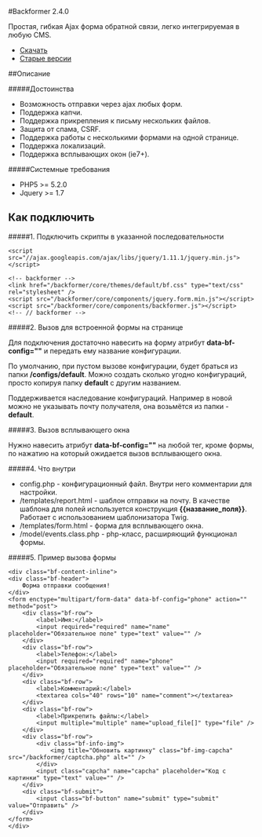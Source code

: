 #Backformer 2.4.0

Простая, гибкая Ajax форма обратной связи, легко интегрируемая в любую CMS.

* [Скачать](https://github.com/Rugoals/backformer/archive/2.4.0.zip) 
* [Старые версии](https://github.com/Rugoals/backformer/wiki)

##Описание

#####Достоинства
* Возможность отправки через ajax любых форм.
* Поддержка капчи.
* Поддержка прикрепления к письму нескольких файлов.
* Защита от спама, CSRF.
* Поддержка работы с несколькими формами на одной странице.
* Поддержка локализаций.
* Поддержка всплывающих окон (ie7+).

#####Системные требования
* PHP5 >= 5.2.0
* Jquery >= 1.7

## Как подключить 

#####1. Подключить скрипты в указанной последовательности

    <script src="//ajax.googleapis.com/ajax/libs/jquery/1.11.1/jquery.min.js"></script>
    
    <!-- backformer -->
    <link href="/backformer/core/themes/default/bf.css" type="text/css" rel="stylesheet" />
    <script src="/backformer/core/components/jquery.form.min.js"></script> 
    <script src="/backformer/core/components/backformer.js"></script>
    <!-- // backformer -->

#####2. Вызов для встроенной формы на странице

Для подключения достаточно навесить на форму атрибут **data-bf-config=""** и передать ему название конфигурации.
 
По умолчанию, при пустом вызове конфигурации, будет браться из папки **/configs/default**. Можно создать сколько угодно конфигураций, просто копируя папку **default** с другим названием.  

Поддерживается наследование конфигураций. Например в новой можно не указывать почту получателя, она возьмётся из папки - **default**.

#####3. Вызов всплывающего окна

Нужно навесить атрибут **data-bf-config=""** на любой тег, кроме формы, по нажатию на который ожидается вызов всплывающего окна.

#####4. Что внутри

* config.php - конфигурационный файл. Внутри него комментарии для настройки.
* /templates/report.html - шаблон отправки на почту. В качестве шаблона для полей используется конструкция **{{название_поля}}**. Работает с использованием шаблонизатора Twig.
* /templates/form.html - форма для всплывающего окна.
* /model/events.class.php - php-класс, расширяющий функционал формы.

#####5. Пример вызова формы

    <div class="bf-content-inline">
    <div class="bf-header">
        Форма отправки сообщения!
    </div>
    <form enctype="multipart/form-data" data-bf-config="phone" action="" method="post">
        <div class="bf-row">
            <label>Имя:</label>
            <input required="required" name="name" placeholder="Обязательное поле" type="text" value="" />
        </div>
        <div class="bf-row">
            <label>Телефон:</label>
            <input required="required" name="phone" placeholder="Обязательное поле" type="text" value="" />
        </div>
        <div class="bf-row">
            <label>Комментарий:</label>
            <textarea cols="40" rows="10" name="comment"></textarea>
        </div>
        <div class="bf-row">
            <label>Прикрепить файлы:</label>
            <input multiple="multiple" name="upload_file[]" type="file" />
        </div>
        <div class="bf-row">
            <div class="bf-info-img">
                <img title="Обновить картинку" class="bf-img-capcha" src="/backformer/captcha.php" alt="" />
            </div>
            <input class="capcha" name="capcha" placeholder="Код с картинки" type="text" value="" />
        </div>
        <div class="bf-submit">
            <input class="bf-button" name="submit" type="submit" value="Отправить" />
        </div>
    </form>
    </div>
 

 
 
